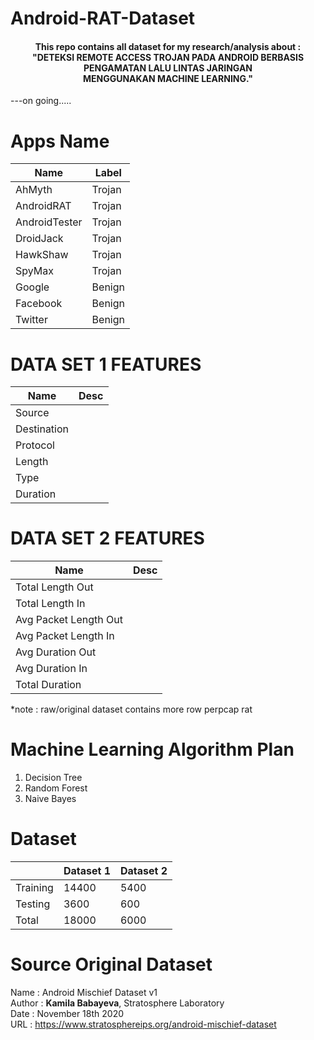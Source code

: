 # Android-RAT-Dataset
<h4 align="center">This repo contains all dataset for my research/analysis about : <br>
"DETEKSI REMOTE ACCESS TROJAN PADA ANDROID BERBASIS PENGAMATAN LALU LINTAS JARINGAN <br> MENGGUNAKAN MACHINE LEARNING." </h4>

---on going.....

# Apps Name
| Name | Label |
| ---------- | ---------- |
| AhMyth | Trojan |
| AndroidRAT | Trojan |
| AndroidTester | Trojan |
| DroidJack | Trojan |
| HawkShaw | Trojan |
| SpyMax | Trojan |
| Google | Benign |
| Facebook | Benign |
| Twitter | Benign |

# DATA SET 1 FEATURES
| Name | Desc |
| ----------- | ------------ |
| Source |  |
| Destination |  |
| Protocol |  |
| Length |  |
| Type |  |
| Duration |  |


# DATA SET 2 FEATURES
| Name | Desc |
| ------------- | ------------ |
| Total Length Out |  |
| Total Length In |  |
| Avg Packet Length Out |  |
| Avg Packet Length In |  |
| Avg Duration Out |  |
| Avg Duration In |  |
| Total Duration |  |

*note : raw/original dataset contains more row perpcap rat

# Machine Learning Algorithm Plan
1. Decision Tree
2. Random Forest
3. Naive Bayes

# Dataset
|  | Dataset 1 | Dataset 2 |
| ---------- | ---------- | ---------- |
| Training | 14400 | 5400 |
| Testing | 3600 | 600 |
| Total | 18000 | 6000 |

# Source Original Dataset
Name : Android Mischief Dataset v1<br>
Author : <b>Kamila Babayeva</b>, Stratosphere Laboratory<br>
Date : November 18th 2020<br>
URL : https://www.stratosphereips.org/android-mischief-dataset
